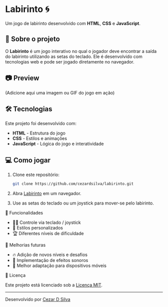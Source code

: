 # Labirinto 🌀

Um jogo de labirinto desenvolvido com **HTML**, **CSS** e **JavaScript**.

## 🚀 Sobre o projeto

O **Labirinto** é um jogo interativo no qual o jogador deve encontrar a saída do labirinto utilizando as setas do teclado. Ele é desenvolvido com tecnologias web e pode ser jogado diretamente no navegador.

## 📷 Preview

(Adicione aqui uma imagem ou GIF do jogo em ação)

## 🛠 Tecnologias

Este projeto foi desenvolvido com:

- **HTML** - Estrutura do jogo
- **CSS** - Estilos e animações
- **JavaScript** - Lógica do jogo e interatividade

## 💻 Como jogar

1. Clone este repositório:
   ```sh
   git clone https://github.com/cezardsilva/labirinto.git

2. Abra <a href="https://www.cdsconsulting.com.br/labirinto/" target="_blank">Labirinto</a> em um navegador.

3. Use as setas do teclado ou um joystick para mover-se pelo labirinto.

📌 Funcionalidades

- 🚶‍♂️ Controle via teclado / joystick
- 🎨 Estilos personalizados
- 🏆 Diferentes níveis de dificuldade

📌 Melhorias futuras

- 🔥 Adição de novos níveis e desafios
- 🎵 Implementação de efeitos sonoros
- 📱 Melhor adaptação para dispositivos móveis


📝 Licença

Este projeto está licenciado sob a [Licença MIT](LICENSE).

---
Desenvolvido por [Cezar D Silva](https://github.com/cezardsilva)
